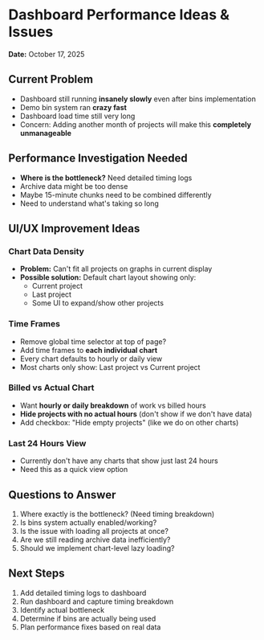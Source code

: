 # Dashboard Performance Ideas & Issues
**Date:** October 17, 2025

## Current Problem
- Dashboard still running **insanely slowly** even after bins implementation
- Demo bin system ran **crazy fast**
- Dashboard load time still very long
- Concern: Adding another month of projects will make this **completely unmanageable**

## Performance Investigation Needed
- **Where is the bottleneck?** Need detailed timing logs
- Archive data might be too dense
- Maybe 15-minute chunks need to be combined differently
- Need to understand what's taking so long

## UI/UX Improvement Ideas

### Chart Data Density
- **Problem:** Can't fit all projects on graphs in current display
- **Possible solution:** Default chart layout showing only:
  - Current project
  - Last project
  - Some UI to expand/show other projects
  
### Time Frames
- Remove global time selector at top of page?
- Add time frames to **each individual chart**
- Every chart defaults to hourly or daily view
- Most charts only show: Last project vs Current project

### Billed vs Actual Chart
- Want **hourly or daily breakdown** of work vs billed hours
- **Hide projects with no actual hours** (don't show if we don't have data)
- Add checkbox: "Hide empty projects" (like we do on other charts)

### Last 24 Hours View
- Currently don't have any charts that show just last 24 hours
- Need this as a quick view option

## Questions to Answer
1. Where exactly is the bottleneck? (Need timing breakdown)
2. Is bins system actually enabled/working?
3. Is the issue with loading all projects at once?
4. Are we still reading archive data inefficiently?
5. Should we implement chart-level lazy loading?

## Next Steps
1. Add detailed timing logs to dashboard
2. Run dashboard and capture timing breakdown
3. Identify actual bottleneck
4. Determine if bins are actually being used
5. Plan performance fixes based on real data

